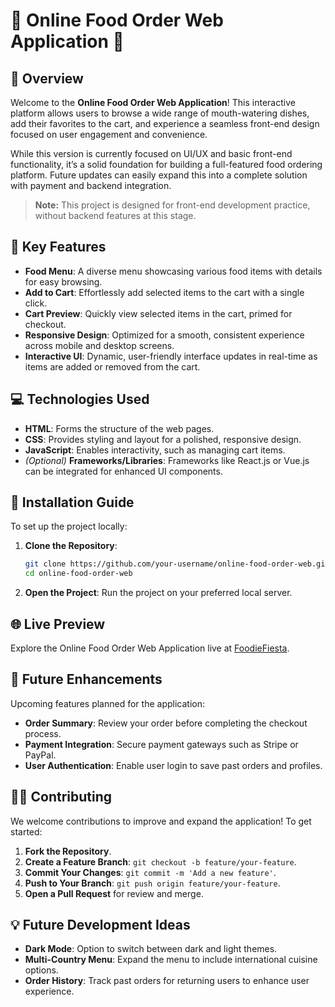 

# 🍔 Online Food Order Web Application 🍕

## 🚀 Overview

Welcome to the **Online Food Order Web Application**! This interactive platform allows users to browse a wide range of mouth-watering dishes, add their favorites to the cart, and experience a seamless front-end design focused on user engagement and convenience.

While this version is currently focused on UI/UX and basic front-end functionality, it’s a solid foundation for building a full-featured food ordering platform. Future updates can easily expand this into a complete solution with payment and backend integration.

> **Note:** This project is designed for front-end development practice, without backend features at this stage.

## 🎯 Key Features

- **Food Menu**: A diverse menu showcasing various food items with details for easy browsing.
- **Add to Cart**: Effortlessly add selected items to the cart with a single click.
- **Cart Preview**: Quickly view selected items in the cart, primed for checkout.
- **Responsive Design**: Optimized for a smooth, consistent experience across mobile and desktop screens.
- **Interactive UI**: Dynamic, user-friendly interface updates in real-time as items are added or removed from the cart.

## 💻 Technologies Used

- **HTML**: Forms the structure of the web pages.
- **CSS**: Provides styling and layout for a polished, responsive design.
- **JavaScript**: Enables interactivity, such as managing cart items.
- *(Optional)* **Frameworks/Libraries**: Frameworks like React.js or Vue.js can be integrated for enhanced UI components.

## 🔧 Installation Guide

To set up the project locally:

1. **Clone the Repository**:
   ```bash
   git clone https://github.com/your-username/online-food-order-web.git
   cd online-food-order-web
   ```

2. **Open the Project**: Run the project on your preferred local server.

## 🌐 Live Preview

Explore the Online Food Order Web Application live at [FoodieFiesta](https://42aditya31.github.io/FoodieFiesta/).

## 🚧 Future Enhancements

Upcoming features planned for the application:

- **Order Summary**: Review your order before completing the checkout process.
- **Payment Integration**: Secure payment gateways such as Stripe or PayPal.
- **User Authentication**: Enable user login to save past orders and profiles.

## 👨‍💻 Contributing

We welcome contributions to improve and expand the application! To get started:

1. **Fork the Repository**.
2. **Create a Feature Branch**: `git checkout -b feature/your-feature`.
3. **Commit Your Changes**: `git commit -m 'Add a new feature'`.
4. **Push to Your Branch**: `git push origin feature/your-feature`.
5. **Open a Pull Request** for review and merge.

## 💡 Future Development Ideas

- **Dark Mode**: Option to switch between dark and light themes.
- **Multi-Country Menu**: Expand the menu to include international cuisine options.
- **Order History**: Track past orders for returning users to enhance user experience.
